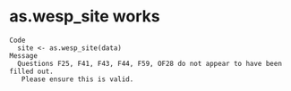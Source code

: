 # as.wesp_site works

    Code
      site <- as.wesp_site(data)
    Message
      Questions F25, F41, F43, F44, F59, OF28 do not appear to have been filled out.
       Please ensure this is valid.

